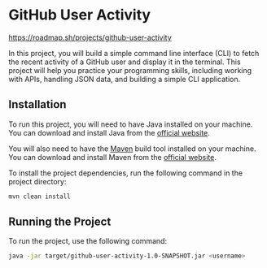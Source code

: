 # GitHub User Activity

https://roadmap.sh/projects/github-user-activity

In this project, you will build a simple command line interface (CLI) to fetch the recent activity of a GitHub user and display it in the terminal. This project will help you practice your programming skills, including working with APIs, handling JSON data, and building a simple CLI application.

## Installation

To run this project, you will need to have Java installed on your machine. You can download and install Java from the [official website](https://www.oracle.com/java/technologies/javase-jdk11-downloads.html).

You will also need to have the [Maven](https://maven.apache.org/) build tool installed on your machine. You can download and install Maven from the [official website](https://maven.apache.org/download.cgi).

To install the project dependencies, run the following command in the project directory:

```bash
mvn clean install
```

## Running the Project

To run the project, use the following command:

```bash
java -jar target/github-user-activity-1.0-SNAPSHOT.jar <username>
```